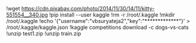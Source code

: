 !wget https://cdn.pixabay.com/photo/2014/11/30/14/11/kitty-551554__340.jpg
!pip install --user kaggle
!rm -r /root/.kaggle
!mkdir /root/.kaggle
!echo '{"username":"vbsuryateja2","key":"*************"}' > /root/.kaggle/kaggle.json
!kaggle competitions download -c dogs-vs-cats
!unzip test1.zip
!unzip train.zip
